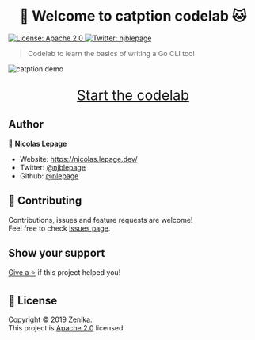 <h1 align="center">👋 Welcome to catption codelab 🐱</h1>
<p>
  <a href="https://spdx.org/licenses/Apache-2.0.html" target="_blank">
    <img alt="License: Apache 2.0" src="https://img.shields.io/badge/License-Apache 2.0-yellow.svg" />
  </a>
  <a href="https://twitter.com/njblepage" target="_blank">
    <img alt="Twitter: njblepage" src="https://img.shields.io/twitter/follow/njblepage.svg?style=social" />
  </a>
</p>

> Codelab to learn the basics of writing a Go CLI tool

![catption demo](https://raw.githubusercontent.com/Zenika/catption/master/demo.gif)

<p style="font-size: 2em; text-align: center;">
  <a href="https://zenika.github.io/catption/codelab?index=catption">Start the codelab</a>
</p>

## Author

👤 **Nicolas Lepage**

* Website: https://nicolas.lepage.dev/
* Twitter: [@njblepage](https://twitter.com/njblepage)
* Github: [@nlepage](https://github.com/nlepage)

## 🤝 Contributing

Contributions, issues and feature requests are welcome!<br />Feel free to check [issues page](https://github.com/Zenika/catption/issues).

## Show your support

[Give a ⭐️](https://github.com/Zenika/catption) if this project helped you!

## 📝 License

Copyright © 2019 [Zenika](https://github.com/Zenika).<br />
This project is [Apache 2.0](https://spdx.org/licenses/Apache-2.0.html) licensed.
